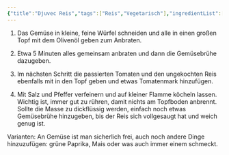 ```yaml
---
{"title":"Djuvec Reis","tags":["Reis","Vegetarisch"],"ingredientList":[{"title":"4 Portionen","ingredients":["1 gelbe Paprika","1 rote Paprika","1 - 2 Zwiebeln","1 Handvoll Erbsen","1 -2 Karotten","etwas Staudensellerie","etwas Lauchzwiebel","etwas Gemüsebrühe","etwas Tomatenmark","Öl","1,5 Tassen Langkornreis","600 g passierte Tomaten","Salz","Pfeffer"]}]}
---
```

1. Das Gemüse in kleine, feine Würfel schneiden und alle in einen großen Topf mit dem Olivenöl geben zum Anbraten.

2. Etwa 5 Minuten alles gemeinsam anbraten und dann die Gemüsebrühe dazugeben.

3. Im nächsten Schritt die passierten Tomaten und den ungekochten Reis ebenfalls mit in den Topf geben und etwas Tomatenmark hinzufügen.

4. Mit Salz und Pfeffer verfeinern und auf kleiner Flamme köcheln lassen. Wichtig ist, immer gut zu rühren, damit nichts am Topfboden anbrennt. Sollte die Masse zu dickflüssig werden, einfach noch etwas Gemüsebrühe hinzugeben, bis der Reis sich vollgesaugt hat und weich genug ist. 

Varianten: An Gemüse ist man sicherlich frei, auch noch andere Dinge hinzuzufügen: grüne Paprika, Mais oder was auch immer einem schmeckt.